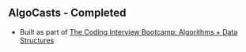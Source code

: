 ## AlgoCasts - Completed

- Built as part of [The Coding Interview Bootcamp: Algorithms + Data Structures](https://www.udemy.com/coding-interview-bootcamp-algorithms-and-data-structure)